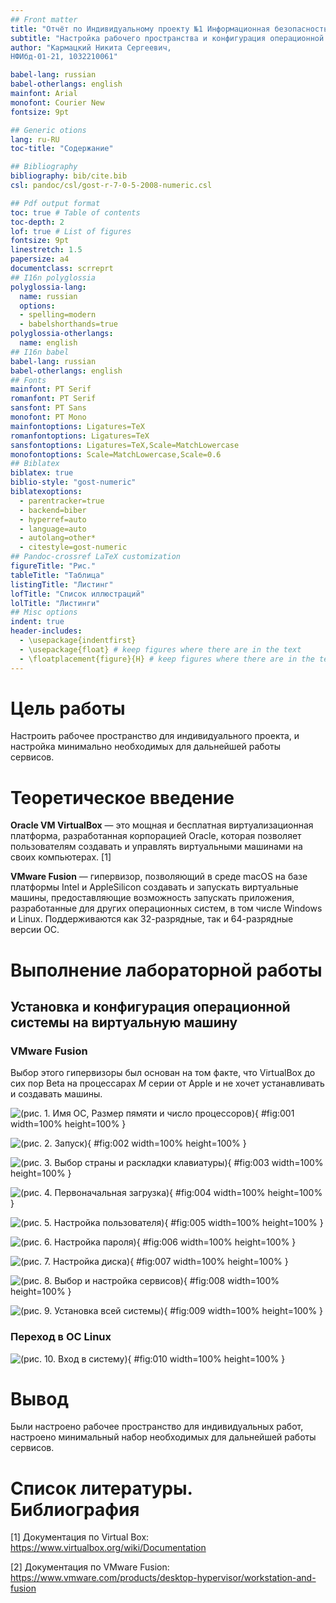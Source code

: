 ```yaml
---
## Front matter
title: "Отчёт по Индивидуальному проекту №1 Информационная безопасность"
subtitle: "Настройка рабочего пространства и конфигурация операционной системы на виртуальную машину."
author: "Кармацкий Никита Сергеевич, 
НФИбд-01-21, 1032210061"

babel-lang: russian 
babel-otherlangs: english 
mainfont: Arial 
monofont: Courier New 
fontsize: 9pt

## Generic otions
lang: ru-RU
toc-title: "Содержание"

## Bibliography
bibliography: bib/cite.bib
csl: pandoc/csl/gost-r-7-0-5-2008-numeric.csl

## Pdf output format
toc: true # Table of contents
toc-depth: 2
lof: true # List of figures
fontsize: 9pt
linestretch: 1.5
papersize: a4
documentclass: scrreprt
## I16n polyglossia
polyglossia-lang:
  name: russian
  options:
  - spelling=modern
  - babelshorthands=true
polyglossia-otherlangs:
  name: english
## I16n babel
babel-lang: russian
babel-otherlangs: english
## Fonts
mainfont: PT Serif
romanfont: PT Serif
sansfont: PT Sans
monofont: PT Mono
mainfontoptions: Ligatures=TeX
romanfontoptions: Ligatures=TeX
sansfontoptions: Ligatures=TeX,Scale=MatchLowercase
monofontoptions: Scale=MatchLowercase,Scale=0.6
## Biblatex
biblatex: true
biblio-style: "gost-numeric"
biblatexoptions:
  - parentracker=true
  - backend=biber
  - hyperref=auto
  - language=auto
  - autolang=other*
  - citestyle=gost-numeric
## Pandoc-crossref LaTeX customization
figureTitle: "Рис."
tableTitle: "Таблица"
listingTitle: "Листинг"
lofTitle: "Список иллюстраций"
lolTitle: "Листинги"
## Misc options
indent: true
header-includes:
  - \usepackage{indentfirst}
  - \usepackage{float} # keep figures where there are in the text
  - \floatplacement{figure}{H} # keep figures where there are in the text
---
```


# Цель работы

Настроить рабочее пространство для индивидуального проекта, и настройка минимально необходимых для дальнейшей работы сервисов.

# Теоретическое введение

**Oracle VM VirtualBox** — это мощная и бесплатная виртуализационная платформа, разработанная корпорацией Oracle, которая позволяет пользователям создавать и управлять виртуальными машинами на своих компьютерах. [1]

**VMware Fusion**  — гипервизор, позволяющий в среде macOS на базе платформы Intel и AppleSilicon создавать и запускать виртуальные машины, предоставляющие возможность запускать приложения, разработанные для других операционных систем, в том числе Windows и Linux. Поддерживаются как 32-разрядные, так и 64-разрядные версии ОС.

# Выполнение лабораторной работы

## Установка и конфигурация операционной системы на виртуальную машину

### VMware Fusion

Выбор этого гипервизоры был основан на том факте, что VirtualBox до сих пор Beta на процессарах *M* серии от Apple и не хочет устанавливать и создавать машины.

![(рис. 1. Имя ОС, Размер пямяти и число процессоров)](image/1.png){ #fig:001 width=100% height=100% }

![(рис. 2. Запуск)](image/2.png){ #fig:002 width=100% height=100% }

![(рис. 3. Выбор страны и раскладки клавиатуры)](image/3.png){ #fig:003 width=100% height=100% }

![(рис. 4. Первоначальная загрузка)](image/4.png){ #fig:004 width=100% height=100% }

![(рис. 5. Настройка пользователя)](image/5.png){ #fig:005 width=100% height=100% }

![(рис. 6. Настройка пароля)](image/6.png){ #fig:006 width=100% height=100% }

![(рис. 7. Настройка диска)](image/7.png){ #fig:007 width=100% height=100% }

![(рис. 8. Выбор и настройка сервисов)](image/8.png){ #fig:008 width=100% height=100% }

![(рис. 9. Установка всей системы)](image/9.png){ #fig:009 width=100% height=100% }

### Переход в ОС Linux

![(рис. 10. Вход в систему)](image/10.png){ #fig:010 width=100% height=100% }

# Вывод

Были настроено рабочее пространство для индивидуальных работ, настроено минимальный набор необходимых для дальнейшей работы сервисов.

# Список литературы. Библиография

[1] Документация по Virtual Box: https://www.virtualbox.org/wiki/Documentation

[2] Документация по VMware Fusion: https://www.vmware.com/products/desktop-hypervisor/workstation-and-fusion
